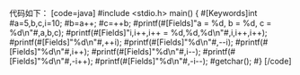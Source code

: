 代码如下：
[code=java]
#include <stdio.h>
main()
{
	#[Keywords]int #a=5,b,c,i=10;
	#b=a++;
	#c=++b;
	#printf(#[Fields]"a = %d, b = %d, c = %d\n"#,a,b,c);
	#printf(#[Fields]"i,i++,i++ = %d,%d,%d\n"#,i,i++,i++);
	#printf(#[Fields]"%d\n"#,++i);
	#printf(#[Fields]"%d\n"#,--i);
	#printf(#[Fields]"%d\n"#,i++);
	#printf(#[Fields]"%d\n"#,i--);
	#printf(#[Fields]"%d\n"#,-i++);
	#printf(#[Fields]"%d\n"#,-i--);
	#getchar();
#}
[/code]